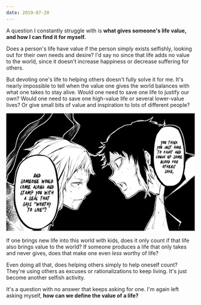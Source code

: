 ```yaml
---
date: 2019-07-20
---
```


A question I constantly struggle with is **what gives someone's life value, and how I can find it for myself.**

Does a person's life have value if the person simply exists selfishly, looking out for their own needs and desire? I'd say no since that life adds no value to the world, since it doesn't increase happiness or decrease suffering for others.

But devoting one's life to helping others doesn't fully solve it for me. It's nearly impossible to tell when the value one gives the world balances with what one takes to stay alive. Would one need to save one life to justify our own? Would one need to save one high-value life or several lower-value lives? Or give small bits of value and inspiration to lots of different people?

<img class="block mx-auto w-3/4" src="/assets/images/notes/worth-life-manga.png" alt="Two panels from the 'Bungou Stray Dogs' manga with one character asking if saving others will truly make them worthy to live.">

If one brings new life into this world with kids, does it only count if that life also brings value to the world? If someone produces a life that only takes and never gives, does that make one even _less_ worthy of life?

Even doing all that, does helping others simply to help oneself count? They're using others as excuses or rationalizations to keep living. It's just become another selfish activity.

It's a question with no answer that keeps asking for one. I'm again left asking myself, **how can we define the value of a life?**
